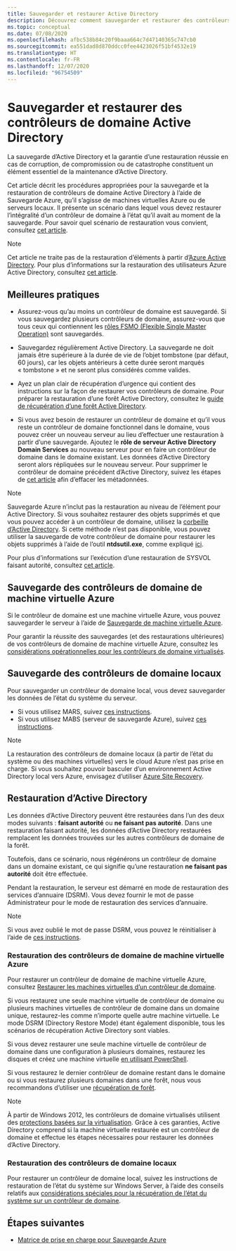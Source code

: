 ```yaml
---
title: Sauvegarder et restaurer Active Directory
description: Découvrez comment sauvegarder et restaurer des contrôleurs de domaine Active Directory.
ms.topic: conceptual
ms.date: 07/08/2020
ms.openlocfilehash: afbc538b84c20f9baaa664c7d47140365c747cb0
ms.sourcegitcommit: ea551dad8d870ddcc0fee4423026f51bf4532e19
ms.translationtype: HT
ms.contentlocale: fr-FR
ms.lasthandoff: 12/07/2020
ms.locfileid: "96754509"
---
```

# <a name="back-up-and-restore-active-directory-domain-controllers"></a>Sauvegarder et restaurer des contrôleurs de domaine Active Directory

La sauvegarde d’Active Directory et la garantie d’une restauration réussie en cas de corruption, de compromission ou de catastrophe constituent un élément essentiel de la maintenance d’Active Directory.

Cet article décrit les procédures appropriées pour la sauvegarde et la restauration de contrôleurs de domaine Active Directory à l’aide de Sauvegarde Azure, qu’il s’agisse de machines virtuelles Azure ou de serveurs locaux. Il présente un scénario dans lequel vous devez restaurer l’intégralité d’un contrôleur de domaine à l’état qu’il avait au moment de la sauvegarde. Pour savoir quel scénario de restauration vous convient, consultez [cet article](https://docs.microsoft.com/windows-server/identity/ad-ds/manage/ad-forest-recovery-determine-how-to-recover).  

>[!NOTE]
> Cet article ne traite pas de la restauration d’éléments à partir d’[Azure Active Directory](https://docs.microsoft.com/azure/active-directory/fundamentals/active-directory-whatis). Pour plus d’informations sur la restauration des utilisateurs Azure Active Directory, consultez [cet article](https://docs.microsoft.com/azure/active-directory/fundamentals/active-directory-users-restore).

## <a name="best-practices"></a>Meilleures pratiques

- Assurez-vous qu’au moins un contrôleur de domaine est sauvegardé. Si vous sauvegardez plusieurs contrôleurs de domaine, assurez-vous que tous ceux qui contiennent les [rôles FSMO (Flexible Single Master Operation)](https://docs.microsoft.com/windows-server/identity/ad-ds/plan/planning-operations-master-role-placement) sont sauvegardés.

- Sauvegardez régulièrement Active Directory. La sauvegarde ne doit jamais être supérieure à la durée de vie de l’objet tombstone (par défaut, 60 jours), car les objets antérieurs à cette durée seront marqués « tombstone » et ne seront plus considérés comme valides.

- Ayez un plan clair de récupération d’urgence qui contient des instructions sur la façon de restaurer vos contrôleurs de domaine. Pour préparer la restauration d’une forêt Active Directory, consultez le [guide de récupération d’une forêt Active Directory](https://docs.microsoft.com/windows-server/identity/ad-ds/manage/ad-forest-recovery-guide).

- Si vous avez besoin de restaurer un contrôleur de domaine et qu’il vous reste un contrôleur de domaine fonctionnel dans le domaine, vous pouvez créer un nouveau serveur au lieu d’effectuer une restauration à partir d’une sauvegarde. Ajoutez le **rôle de serveur Active Directory Domain Services** au nouveau serveur pour en faire un contrôleur de domaine dans le domaine existant. Les données d’Active Directory seront alors répliquées sur le nouveau serveur. Pour supprimer le contrôleur de domaine précédent d’Active Directory, suivez les étapes de [cet article](https://docs.microsoft.com/windows-server/identity/ad-ds/deploy/ad-ds-metadata-cleanup) afin d’effacer les métadonnées.

>[!NOTE]
>Sauvegarde Azure n’inclut pas la restauration au niveau de l’élément pour Active Directory. Si vous souhaitez restaurer des objets supprimés et que vous pouvez accéder à un contrôleur de domaine, utilisez la [corbeille d’Active Directory](https://docs.microsoft.com/windows-server/identity/ad-ds/get-started/adac/introduction-to-active-directory-administrative-center-enhancements--level-100-#ad_recycle_bin_mgmt). Si cette méthode n’est pas disponible, vous pouvez utiliser la sauvegarde de votre contrôleur de domaine pour restaurer les objets supprimés à l’aide de l’outil **ntdsutil.exe**, comme expliqué [ici](https://support.microsoft.com/help/840001/how-to-restore-deleted-user-accounts-and-their-group-memberships-in-ac).
>
>Pour plus d’informations sur l’exécution d’une restauration de SYSVOL faisant autorité, consultez [cet article](https://docs.microsoft.com/windows-server/identity/ad-ds/manage/ad-forest-recovery-authoritative-recovery-sysvol).

## <a name="backing-up-azure-vm-domain-controllers"></a>Sauvegarde des contrôleurs de domaine de machine virtuelle Azure

Si le contrôleur de domaine est une machine virtuelle Azure, vous pouvez sauvegarder le serveur à l’aide de [Sauvegarde de machine virtuelle Azure](backup-azure-vms-introduction.md).

Pour garantir la réussite des sauvegardes (et des restaurations ultérieures) de vos contrôleurs de domaine de machine virtuelle Azure, consultez les [considérations opérationnelles pour les contrôleurs de domaine virtualisés](https://docs.microsoft.com/windows-server/identity/ad-ds/get-started/virtual-dc/virtualized-domain-controllers-hyper-v#operational-considerations-for-virtualized-domain-controllers).

## <a name="backing-up-on-premises-domain-controllers"></a>Sauvegarde des contrôleurs de domaine locaux

Pour sauvegarder un contrôleur de domaine local, vous devez sauvegarder les données de l’état du système du serveur.

- Si vous utilisez MARS, suivez [ces instructions](backup-azure-system-state.md).
- Si vous utilisez MABS (serveur de sauvegarde Azure), suivez [ces instructions](backup-mabs-system-state-and-bmr.md).

>[!NOTE]
> La restauration des contrôleurs de domaine locaux (à partir de l’état du système ou des machines virtuelles) vers le cloud Azure n’est pas prise en charge. Si vous souhaitez pouvoir basculer d’un environnement Active Directory local vers Azure, envisagez d’utiliser [Azure Site Recovery](https://docs.microsoft.com/azure/site-recovery/site-recovery-active-directory).

## <a name="restoring-active-directory"></a>Restauration d’Active Directory

Les données d’Active Directory peuvent être restaurées dans l’un des deux modes suivants : **faisant autorité** ou **ne faisant pas autorité**. Dans une restauration faisant autorité, les données d’Active Directory restaurées remplacent les données trouvées sur les autres contrôleurs de domaine de la forêt.

Toutefois, dans ce scénario, nous régénérons un contrôleur de domaine dans un domaine existant, ce qui signifie qu’une restauration **ne faisant pas autorité** doit être effectuée.

Pendant la restauration, le serveur est démarré en mode de restauration des services d’annuaire (DSRM). Vous devez fournir le mot de passe Administrateur pour le mode de restauration des services d’annuaire.

>[!NOTE]
>Si vous avez oublié le mot de passe DSRM, vous pouvez le réinitialiser à l’aide de [ces instructions](https://docs.microsoft.com/previous-versions/windows/it-pro/windows-server-2012-r2-and-2012/cc754363(v=ws.11)).

### <a name="restoring-azure-vm-domain-controllers"></a>Restauration des contrôleurs de domaine de machine virtuelle Azure

Pour restaurer un contrôleur de domaine de machine virtuelle Azure, consultez [Restaurer les machines virtuelles d’un contrôleur de domaine](backup-azure-arm-restore-vms.md#restore-domain-controller-vms).

Si vous restaurez une seule machine virtuelle de contrôleur de domaine ou plusieurs machines virtuelles de contrôleur de domaine dans un domaine unique, restaurez-les comme n’importe quelle autre machine virtuelle. Le mode DSRM (Directory Restore Mode) étant également disponible, tous les scénarios de récupération Active Directory sont viables.

Si vous devez restaurer une seule machine virtuelle de contrôleur de domaine dans une configuration à plusieurs domaines, restaurez les disques et créez une machine virtuelle [en utilisant PowerShell](backup-azure-vms-automation.md#restore-the-disks).

Si vous restaurez le dernier contrôleur de domaine restant dans le domaine ou si vous restaurez plusieurs domaines dans une forêt, nous vous recommandons d’utiliser une [récupération de forêt](https://docs.microsoft.com/windows-server/identity/ad-ds/manage/ad-forest-recovery-single-domain-in-multidomain-recovery).

>[!NOTE]
> À partir de Windows 2012, les contrôleurs de domaine virtualisés utilisent des [protections basées sur la virtualisation](https://docs.microsoft.com/windows-server/identity/ad-ds/introduction-to-active-directory-domain-services-ad-ds-virtualization-level-100#virtualization-based-safeguards). Grâce à ces garanties, Active Directory comprend si la machine virtuelle restaurée est un contrôleur de domaine et effectue les étapes nécessaires pour restaurer les données d’Active Directory.

### <a name="restoring-on-premises-domain-controllers"></a>Restauration des contrôleurs de domaine locaux

Pour restaurer un contrôleur de domaine local, suivez les instructions de restauration de l’état du système sur Windows Server, à l’aide des conseils relatifs aux [considérations spéciales pour la récupération de l’état du système sur un contrôleur de domaine](backup-azure-restore-system-state.md#special-considerations-for-system-state-recovery-on-a-domain-controller).

## <a name="next-steps"></a>Étapes suivantes

- [Matrice de prise en charge pour Sauvegarde Azure](backup-support-matrix.md)
